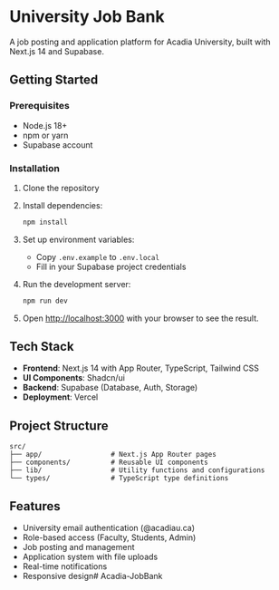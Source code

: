 # University Job Bank

A job posting and application platform for Acadia University, built with Next.js 14 and Supabase.

## Getting Started

### Prerequisites

- Node.js 18+ 
- npm or yarn
- Supabase account

### Installation

1. Clone the repository
2. Install dependencies:
   ```bash
   npm install
   ```

3. Set up environment variables:
   - Copy `.env.example` to `.env.local`
   - Fill in your Supabase project credentials

4. Run the development server:
   ```bash
   npm run dev
   ```

5. Open [http://localhost:3000](http://localhost:3000) with your browser to see the result.

## Tech Stack

- **Frontend**: Next.js 14 with App Router, TypeScript, Tailwind CSS
- **UI Components**: Shadcn/ui
- **Backend**: Supabase (Database, Auth, Storage)
- **Deployment**: Vercel

## Project Structure

```
src/
├── app/                 # Next.js App Router pages
├── components/          # Reusable UI components
├── lib/                 # Utility functions and configurations
└── types/               # TypeScript type definitions
```

## Features

- University email authentication (@acadiau.ca)
- Role-based access (Faculty, Students, Admin)
- Job posting and management
- Application system with file uploads
- Real-time notifications
- Responsive design# Acadia-JobBank
